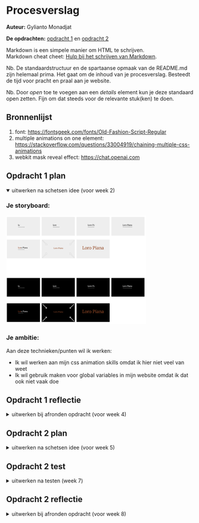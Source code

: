 # Procesverslag
**Auteur:** Gylianto Monadjat

**De opdrachten:** [opdracht 1](opdracht1/index.html) en [opdracht 2](opdracht2/index.html)


Markdown is een simpele manier om HTML te schrijven.  
Markdown cheat cheet: [Hulp bij het schrijven van Markdown](https://github.com/adam-p/markdown-here/wiki/Markdown-Cheatsheet).

Nb. De standaardstructuur en de spartaanse opmaak van de README.md zijn helemaal prima. Het gaat om de inhoud van je procesverslag. Besteedt de tijd voor pracht en praal aan je website.

Nb. Door *open* toe te voegen aan een *details* element kun je deze standaard open zetten. Fijn om dat steeds voor de relevante stuk(ken) te doen.



## Bronnenlijst
  1. font: https://fontsgeek.com/fonts/Old-Fashion-Script-Regular
  2. multiple animations on one element: https://stackoverflow.com/questions/33004919/chaining-multiple-css-animations
  3. webkit mask reveal effect: https://chat.openai.com



## Opdracht 1 plan

<details open>
  <summary>uitwerken na schetsen idee (voor week 2)</summary>


  ### Je storyboard:
  <img src="readme-images/storyboard.png" width="375px" alt="storyboard voor opdracht 1">


  ### Je ambitie: 
  Aan deze technieken/punten wil ik werken:
  - Ik wil werken aan mijn css animation skills omdat ik hier niet veel van weet
  - Ik wil gebruik maken voor global variables in mijn website omdat ik dat ook niet vaak doe
 
</details>



## Opdracht 1 reflectie

<details>
  <summary>uitwerken bij afronden opdracht (voor week 4)</summary>


  ### Je uitkomst - karakteristiek screenshot(s):

  <img src="readme-images/loropiana.gif" width="375px" alt="loro piana">

  ### Dit ging goed/Heb ik geleerd: 
  Korte omschrijving met plaatje(s)


  Het veranderen van zwarte naar bruine text:
  <br>
  <img src="readme-images/changecolor.gif" width="375px" alt="change color gif">
  <br>
  code:
  <br>
  <img src="readme-images/changecolor.png" width="375px" alt="change color code">


  Het groter maken van de tekst:
  <br>
  <img src="readme-images/scale.gif" width="375px" alt="scale text">
  <br>
  code:
  <br>
  <img src="readme-images/scale.png" width="375px" alt="scale text">



  Darkmode/Lightmode:
  <br>
  <img src="readme-images/darkmode-lightmode.gif" width="375px" alt="darkmode/lightmode">
  <br>
  code:
  <br>
  <img src="readme-images/automaticbl.png" width="375px" alt="darkmode/lightmode code">
  <br>
  De bovenstaande code is voor dark/lightmode detectie op basis van het systeem wat gebruikt wordt.
  Dit heb ik zelf uitgezet omdat ik de dark/lightmode liever trigger d.m.v. een button.
  <br>
  <br>
  code:
  <br>
  Hieronder maak ik een css class aan met properties die ik door middel van javascript kan triggeren:
  <br>
  <img src="readme-images/customdarkjs.png" width="375px" alt="darkmode/lightmode css">
  <br>
  Hieronder is de js function waar ik body properties verander door element classlist functie toe te voegen:
  <br>
  <img src="readme-images/jscustomdark.png" width="375px" alt="darkmode/lightmode js">

  ### Dit was lastig/Is niet gelukt:
  Korte omschrijving met plaatje(s)


  Het reveal effect ging wel maar het kon iets smoother misschien:
  <br>
  <img src="readme-images/reveal.gif" width="375px" alt="reveal text">
  <br>
  code:
  <br>
  <img src="readme-images/reveal.png" width="375px" alt="reveal code">
</details>



## Opdracht 2 plan

<details>
  <summary>uitwerken na schetsen idee (voor week 5)</summary>


  ### Je ontwerp:
  <img src="readme-images/dummy-plaatje.svg" width="375px" alt="ontwerp opdracht 2">


  ### Je ambitie: 
  Aan deze technieken/punten wil ik werken:
  - punt 1
  - punt 2
  - nog een punt
  - ...
</details>



## Opdracht 2 test

<details>
  <summary>uitwerken na testen (week 7)</summary>

  Neem minimaal 5 bevindingen op:



  ### Bevinding 1:
  Omschrijving van wat er nog niet orde was (tekst en afbeeding(en)).

  #### oplossing:
  Beschrijving hoe je het hebt hebt opgelost of als het niet gelukt is hoe je het zou oplossen (tekst en afbeeding(en)).



  ### Bevinding 2:
  Omschrijving van wat er nog niet orde was (tekst en afbeeding(en)).

  #### oplossing:
  Beschrijving hoe je het hebt hebt opgelost of als het niet gelukt is hoe je het zou oplossen (tekst en afbeeding(en)).



  ### Bevinding 3:
  ...
</details>



## Opdracht 2 reflectie

<details>
  <summary>uitwerken bij afronden opdracht (voor week 8)</summary>

  ### Je uitkomst - karakteristiek screenshot(s):
  <img src="readme-images/dummy-plaatje.svg" width="375px" alt="uitkomst opdracht 2">


  ### Dit ging goed/Heb ik geleerd: 
  Korte omschrijving met plaatje(s)

  <img src="readme-images/dummy-plaatje.svg" width="375px" alt="top">


  ### Dit was lastig/Is niet gelukt:
  Korte omschrijving met plaatje(s)

  <img src="readme-images/dummy-plaatje.svg" width="375px" alt="bummer">
</details>